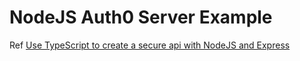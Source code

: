 # NodeJS Auth0 Server Example

Ref [Use TypeScript to create a secure api with NodeJS and Express](https://auth0.com/blog/use-typescript-to-create-a-secure-api-with-nodejs-and-express-getting-started/)

